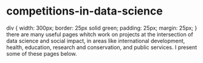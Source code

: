 # competitions-in-data-science
div {
    width: 300px;
    border: 25px solid green;
    padding: 25px;
    margin: 25px;
}
there are many useful pages whitch work on projects at the intersection of data science and social impact, in areas like international development, health, education, research and conservation, and public services. 
I present some of these pages below.
